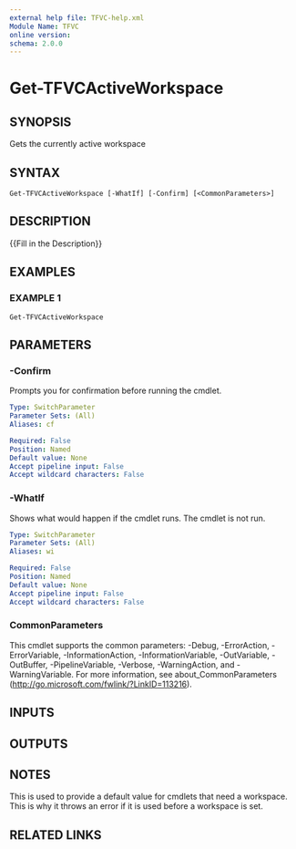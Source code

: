```yaml
---
external help file: TFVC-help.xml
Module Name: TFVC
online version:
schema: 2.0.0
---
```


# Get-TFVCActiveWorkspace

## SYNOPSIS
Gets the currently active workspace

## SYNTAX

```
Get-TFVCActiveWorkspace [-WhatIf] [-Confirm] [<CommonParameters>]
```

## DESCRIPTION
{{Fill in the Description}}

## EXAMPLES

### EXAMPLE 1
```
Get-TFVCActiveWorkspace
```

## PARAMETERS

### -Confirm
Prompts you for confirmation before running the cmdlet.

```yaml
Type: SwitchParameter
Parameter Sets: (All)
Aliases: cf

Required: False
Position: Named
Default value: None
Accept pipeline input: False
Accept wildcard characters: False
```

### -WhatIf
Shows what would happen if the cmdlet runs. The cmdlet is not run.

```yaml
Type: SwitchParameter
Parameter Sets: (All)
Aliases: wi

Required: False
Position: Named
Default value: None
Accept pipeline input: False
Accept wildcard characters: False
```

### CommonParameters
This cmdlet supports the common parameters: -Debug, -ErrorAction, -ErrorVariable, -InformationAction, -InformationVariable, -OutVariable, -OutBuffer, -PipelineVariable, -Verbose, -WarningAction, and -WarningVariable. For more information, see about_CommonParameters (http://go.microsoft.com/fwlink/?LinkID=113216).

## INPUTS

## OUTPUTS

## NOTES
This is used to provide a default value for cmdlets that need a workspace.
This is why it throws an error if it is used before a workspace is set.

## RELATED LINKS
